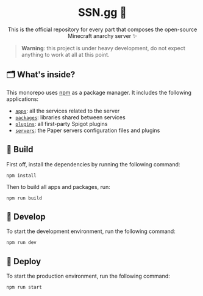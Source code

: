 <h1 align="center">
  SSN.gg 🍉
</h1>

<p align="center">
    This is the official repository for every part that composes the open-source Minecraft anarchy server ✨
</p>

> **Warning**: this project is under heavy development, do not expect anything to work at all at this point.

## 🗂 What's inside?

This monorepo uses [npm](https://www.npmjs.com/) as a package manager. It includes the following applications:

- [`apps`](./apps): all the services related to the server
- [`packages`](./packages): libraries shared between services
- [`plugins`](./plugins): all first-party Spigot plugins
- [`servers`](./servers): the Paper servers configuration files and plugins

## 🧰 Build

First off, install the dependencies by running the following command:

```
npm install
```

Then to build all apps and packages, run:

```
npm run build
```

## 🚧 Develop

To start the development environment, run the following command:

```
npm run dev
```

## 🚀 Deploy

To start the production environment, run the following command:

```
npm run start
```
